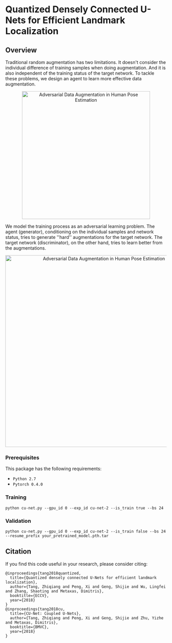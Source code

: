 # Quantized Densely Connected U-Nets for Efficient Landmark Localization

## Overview
Traditional random augmentation has two limitations. It doesn't consider the individual difference of training samples when doing augmentation. And it is also independent of the training status of the target network. To tackle these problems, we design an agent to learn more effective data augmentation. 
<p align="center"><img src="figures/overview-1.jpg" alt="Adversarial Data Augmentation in Human Pose Estimation" width="400"></p>
We model the training process as an adversarial learning problem. The agent (generator), conditioning on the individual samples and network status, tries to generate ''hard'' augmentations for the target network. The target network (discriminator), on the other hand, tries to learn better from the augmentations.

<p align="center"><img src="figures/overview-2.jpg" alt="Adversarial Data Augmentation in Human Pose Estimation" width="600"></p>

### Prerequisites

This package has the following requirements:

* `Python 2.7`
* `Pytorch 0.4.0`

### Training

```
python cu-net.py --gpu_id 0 --exp_id cu-net-2 --is_train true --bs 24
```

### Validation

```
python cu-net.py --gpu_id 0 --exp_id cu-net-2 --is_train false --bs 24 --resume_prefix your_pretrained_model.pth.tar
```

## Citation
If you find this code useful in your research, please consider citing:

```
@inproceedings{tang2018quantized,
  title={Quantized densely connected U-Nets for efficient landmark localization},
  author={Tang, Zhiqiang and Peng, Xi and Geng, Shijie and Wu, Lingfei and Zhang, Shaoting and Metaxas, Dimitris},
  booktitle={ECCV},
  year={2018}
}
@inproceedings{tang2018cu,
  title={CU-Net: Coupled U-Nets},
  author={Tang, Zhiqiang and Peng, Xi and Geng, Shijie and Zhu, Yizhe and Metaxas, Dimitris},
  booktitle={BMVC},
  year={2018}
}
```


